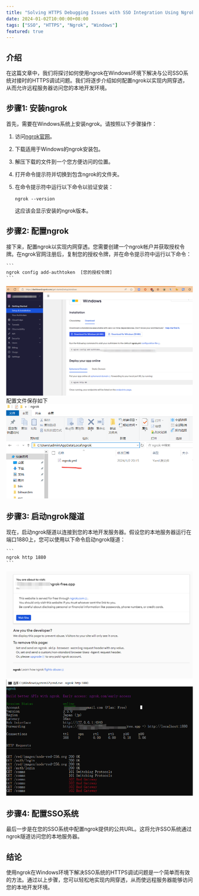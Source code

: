 ```yaml
---
title: "Solving HTTPS Debugging Issues with SSO Integration Using Ngrok on Windows"
date: 2024-01-02T10:00:00+08:00
tags: ["SSO", "HTTPS", "Ngrok", "Windows"]
featured: true
---
```


## 介绍
在这篇文章中，我们将探讨如何使用ngrok在Windows环境下解决与公司SSO系统对接时的HTTPS调试问题。我们将逐步介绍如何配置ngrok以实现内网穿透，从而允许远程服务器访问您的本地开发环境。

## 步骤1: 安装ngrok
首先，需要在Windows系统上安装ngrok。请按照以下步骤操作：

1. 访问[ngrok官网](https://ngrok.com/download)。
2. 下载适用于Windows的ngrok安装包。
3. 解压下载的文件到一个您方便访问的位置。
4. 打开命令提示符并切换到包含ngrok的文件夹。
5. 在命令提示符中运行以下命令以验证安装：

    ```
    ngrok --version
    ```

   这应该会显示安装的ngrok版本。

## 步骤2: 配置ngrok
接下来，配置ngrok以实现内网穿透。您需要创建一个ngrok帐户并获取授权令牌。在ngrok官网注册后，复制您的授权令牌，并在命令提示符中运行以下命令：

    ```
    ngrok config add-authtoken  [您的授权令牌]
    ```
![](./screenshot-20240102-205845.png)
配置文件保存如下  
![](./screenshot-20240102-205956.png)


## 步骤3: 启动ngrok隧道
现在，启动ngrok隧道以连接到您的本地开发服务器。假设您的本地服务器运行在端口1880上，您可以使用以下命令启动ngrok隧道：

    ```
    ngrok http 1880
    ```


![](./screenshot-20240102-210046.png)
![](./screenshot-20240102-205914.png)

## 步骤4: 配置SSO系统
最后一步是在您的SSO系统中配置ngrok提供的公共URL。这将允许SSO系统通过ngrok隧道访问您的本地服务器。

## 结论
使用ngrok在Windows环境下解决SSO系统的HTTPS调试问题是一个简单而有效的方法。通过以上步骤，您可以轻松地实现内网穿透，从而使远程服务器能够访问您的本地开发环境。
